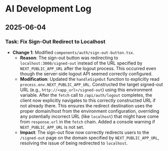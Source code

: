 # AI Development Log

## 2025-06-04

### Task: Fix Sign-Out Redirect to Localhost
-   **Change 1**: Modified `components/auth/sign-out-button.tsx`.
    -   **Reason**: The sign-out button was redirecting to `localhost:3000/signed-out` instead of the URL specified by `NEXT_PUBLIC_APP_URL` after the logout process. This occurred even though the server-side logout API seemed correctly configured.
    -   **Modification**: Updated the `handleSignOut` function to explicitly read `process.env.NEXT_PUBLIC_APP_URL`. Constructed the target signed-out URL (e.g., `http://<app_url>/signed-out`) using this environment variable. After the `fetch` call to `/api/auth/logout` completes, the client now explicitly navigates to this correctly constructed URL if not already there. This ensures the redirect destination uses the proper domain/host from the environment configuration, overriding any potentially incorrect URL (like `localhost`) that might have come from `response.url` in the `fetch` chain. Added a console warning if `NEXT_PUBLIC_APP_URL` is not set.
    -   **Impact**: The sign-out flow now correctly redirects users to the `/signed-out` page on the domain specified by `NEXT_PUBLIC_APP_URL`, resolving the issue of being redirected to `localhost`.
